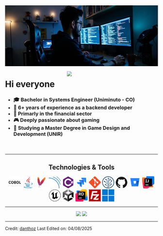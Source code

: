 <p align="center">
  <img src="https://raw.githubusercontent.com/Danthoz/Danthoz/refs/heads/main/banner.jpg" height="200"/>
</p>
<img id='gif' align="right" src="https://media2.giphy.com/media/v1.Y2lkPTc5MGI3NjExdHk1Nm8yMzNxcm95N3hqd3k0cmdnYnJyMXdkczVrMGplZGg1ZjFxNyZlcD12MV9pbnRlcm5hbF9naWZfYnlfaWQmY3Q9Zw/465yxl2KmGyMoJesPX/giphy.gif" width="300">
<header align="left">
    <h1 align="left">Hi everyone
    <h3 align="left">
        <ul>
            <li>🎓 Bachelor in Systems Engineer (Uniminuto - CO) </li>
            <li>💼 6+ years of experience as a backend developer</li>
            <li>🏦 Primarly in the financial sector</li>
            <li>🎮 Deeply passionate about gaming</li>
            <li>📖 Studying a Master Degree in Game Design and Development (UNIR) </li>
        </ul>
    </h3>
</header>
<hr>
<div align="center">
    <h2 align="center">Technologies & Tools</h2>
    <div align="center">
        <img src="https://github.com/devicons/devicon/blob/master/icons/cobol/cobol-original.svg" alt="Cobol" width="40">
        <img src="https://github.com/devicons/devicon/blob/master/icons/java/java-original.svg" alt="Java" width="40">
        <img src="https://github.com/devicons/devicon/blob/master/icons/maven/maven-original.svg" alt="Maven" width="40">
        <img src="https://github.com/devicons/devicon/blob/master/icons/sonarqube/sonarqube-original.svg" alt="SonarQube" width="40">
        <img src="https://github.com/devicons/devicon/blob/master/icons/csharp/csharp-plain.svg" alt="C#" width="40">
        <img src="https://github.com/devicons/devicon/blob/master/icons/jira/jira-original.svg" alt="Jira" width="40">
        <img src="https://github.com/devicons/devicon/blob/master/icons/git/git-plain.svg" alt="Git" width="40">
        <img src="https://github.com/devicons/devicon/blob/master/icons/sourcetree/sourcetree-original.svg" alt="Sourcetree" width="40">
        <img src="https://github.com/devicons/devicon/blob/master/icons/github/github-original.svg" alt="Github" width="40">
        <img src="https://github.com/devicons/devicon/blob/master/icons/bitbucket/bitbucket-original.svg" alt="Bitbucket" width="40">
        <img src="https://github.com/devicons/devicon/blob/master/icons/intellij/intellij-original.svg" alt="Intellij" width="40">
        <img src="https://github.com/devicons/devicon/blob/master/icons/unrealengine/unrealengine-original.svg" alt="Unreal" width="40">
        <img src="https://github.com/devicons/devicon/blob/master/icons/unity/unity-original.svg" alt="Unity" width="40">
        <img src="https://github.com/devicons/devicon/blob/master/icons/rider/rider-original.svg" alt="Rider" width="40">
        <img src="https://github.com/devicons/devicon/blob/master/icons/filezilla/filezilla-plain.svg" alt="FileZilla" width="40">
        <img src="https://github.com/devicons/devicon/blob/master/icons/windows11/windows11-original.svg" alt="FileZilla" width="40">
    </div>
</div>
<hr>
<footer align="center">
    <p align="center">
        <img src="https://github-readme-stats.vercel.app/api?username=Danthoz&include_all_commits=true&show_icons=true&theme=radical" height="220">
        <img src="https://github-readme-stats.vercel.app/api/top-langs/?username=Danthoz&layout=compact&hide=css&theme=radical" height="270">
    </p>
</footer>

------

Credit: [danthoz](https://github.com/Danthoz)
Last Edited on: 04/08/2025
